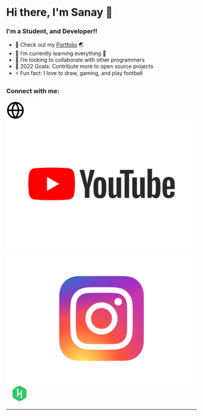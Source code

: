 # Hi there, I'm Sanay 👋 

### I'm a Student, and Developer!!

- 🔭 Check out my [Portfolio](https://sanayvarghese.tk/) 🌏
- 🌱 I’m currently learning everything 🤣
- 👯 I’m looking to collaborate with other programmers
- 🥅 2022 Goals: Contribute more to open source projects
- ⚡ Fun fact: I love to draw, gaming, and play football

### Connect with me:

[![website](./img/globe-light.svg)](https://sanayvarghese.tk/)
[![website](./img/globe-dark.svg)](https://sanayvarghese.tk/)
&nbsp;&nbsp;
[![website](./img/yt.svg)](https://youtube.com/)
&nbsp;&nbsp;
[![website](./img/insta.svg)](https://instagram.com/_sanay_varghese_)
&nbsp;&nbsp;
[![website](./img/hackerrank.svg)](https://hackerrank.com/)
&nbsp;&nbsp;

---
